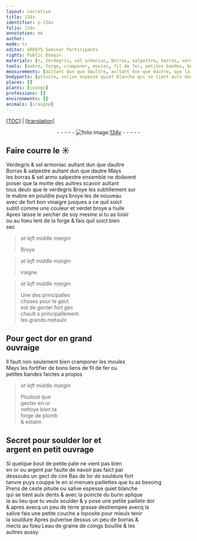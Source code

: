 ```yaml
---
layout: narrative
title: 134v
identifier: p-134v
folio: 134v
annotation: no
author:
mode: tc
editor: GR8975 Seminar Participants
rights: Public Domain
materials: [☀, Verdegris, sel armoniac, Borras, salpestre, borras, verdegris, mabre, fort bon vinaigre, couleur, verdet, huile, metaulx, or, fil de fer, plomb, estaim, soulder, argent, cire, or de souldure, pituite, salive espesse quiet blanche qui se tient aulx dents, petite paillete dor, terre grasse, salive, souldure, eau de graine de coings bouillie]
tools: [mabre, forge, cramponer, moules, fil de fer, petites bandes, burin]
measurements: [aultant dun que daultre, aultant dun que dautre, que la moitie des aultres]
bodyparts: [pituite, salive espesse quiet blanche qui se tient aulx dents, dents, salive]
places: []
plants: [coings]
professions: []
environments: []
animals: [iraigne]
---
```


 <p><a href="{{ site.baseurl }}/diplomatic/">[TOC]</a> | <a href="{{ site.baseurl }}/texts/p-134v_tl/" target="_blank">[translation]</a></p><div class="folio" align="center">- - - - - <a href="http://gallica.bnf.fr/ark:/12148/btv1b10500001g/f274.image" target="_blank"><img src="https://cu-mkp.github.io/2017-workshop-edition/assets/photo-icon.png" alt="folio image: " style="display:inline-block; margin-bottom:-3px;"/>134v</a> - - - - - </div>  
  

## Faire courre le <span class="m">☀</span>

 
 <span class="m">Verdegris</span> & <span class="m">sel armoniac</span> <span class="ms">aultant dun que daultre</span><br/> <span class="m">Borras</span> & <span class="m">salpestre</span> <span class="ms">aultant dun que dautre</span> Mays<br/> le<span class="del">s</span> <span class="m">borras</span> & <span class="del">sel armo</span> <span class="m">salpestre</span> ensemble ne doibvent<br/> poiser <span class="ms">que la moitie des aultres</span> scavoir aultant<br/> tous deulx que le <span class="m">verdegris</span> Broye les subtillem<span class="exp">ent</span> sur<br/> le <span class="tl"><span class="m">mabre</span></span> en pouldre puys broye les de nouveau<br/> avec de <span class="m">fort bon vinaigre</span> jusques a ce quil soict<br/> subtil comme une <span class="m">couleur</span> et <span class="m">verdet</span> broye a <span class="m">huile</span><br/> Apres laisse le seicher de soy mesme si tu as loisir<br/> ou au foeu <span class="del">lent</span> de la <span class="tl">forge</span> & fais quil soict bien<br/> sec
 
> *at left middle margin*
> 
> 
>   Broye
 
> *at left middle margin*
> 
> 
>   <span class="del"><span class="al">iraigne</span></span> 
 
> *at left middle margin*
> 
> 
>   Un<span class="add">e</span> des principalles<br/> choses pour le gect<br/> est de gecter fort <span class="del">gec</span><br/> chault <span class="del">s</span> principallem<span class="exp">ent</span><br/> les grands <span class="m">metaulx</span>
 
 
  

##  Pour gect d<span class="m">or</span> en grand<br/> ouvraige

 
 Il fault non seulement bien <span class="tl">cramponer</span> les <span class="tl">moules</span><br/> Mays les fortifier de bons liens de <span class="tl"><span class="m">fil de fer</span></span> ou<br/> <span class="tl">petites bandes</span> faictes a propos
 
> *at left middle margin*
> 
> 
>   Plustost que<br/> gecter en <span class="m">or</span><br/> nettoye bien ta<br/> <span class="tl">forge</span> de <span class="m">plomb</span><br/> & <span class="m">estaim</span>
 
 
  

##  Secret pour <span class="m">soulder</span> l<span class="m">or</span> et<br/> <span class="m">argent</span> en petit ouvrage

 
 Si quelque bout de petite pate ne vient pas bien<br/> en <span class="m">or</span> ou <span class="m">argent</span> par faulte de navoir pas faict par<br/> dessoubs un gect de <span class="m">cire</span> Bas de l<span class="m">or de souldure</span> fort<br/> tanvre puys couppe le en si menues paillettes que tu as besoing<br/> Prens de ceste <span class="m"><span class="bp">pituite</span></span> ou <span class="m"><span class="bp">salive espesse <span class="del">qui</span>et blanche<br/> qui se tient aulx <span class="bp">dents</span></span></span> & avec la poincte du <span class="tl">burin</span> aplique<br/> la au lieu que tu veulx <span class="m">soulder</span> & y pose une <span class="m">petite paillete dor</span><br/> & apres avecq un peu de <span class="m">terre grasse</span> destrempee avecq la<br/> <span class="m"><span class="bp">salive</span></span> fais une petite couche a loposite pour mieulx tenir<br/> la <span class="m">souldure</span> Apres pulverise dessus un peu de <span class="m">borras</span> &<br/> mects au foeu L<span class="m">eau de graine de <span class="pa">coings</span> bouillie</span> & les<br/> aultres aussy
 
 